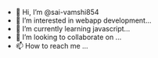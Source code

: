 - 👋 Hi, I’m @sai-vamshi854
- 👀 I’m interested in webapp development...
- 🌱 I’m currently learning javascript...
- 💞️ I’m looking to collaborate on ...
- 📫 How to reach me ...

<!---
sai-vamshi854/sai-vamshi854 is a ✨ special ✨ repository because its `README.md` (this file) appears on your GitHub profile.
You can click the Preview link to take a look at your changes.
--->
